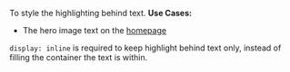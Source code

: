 To style the highlighting behind text.
**Use Cases:**
- The hero image text on the [homepage](https://www.tacc.utexas.edu/)

`display: inline` is required to keep highlight behind text only, instead of filling the container the text is within. 